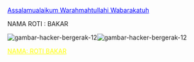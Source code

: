 <a href="#" style="color: blue;">Assalamualaikum Warahmahtullahi Wabarakatuh</a>

<span class="008000">NAMA ROTI : BAKAR</span>



![gambar-hacker-bergerak-12](https://github.com/user-attachments/assets/2fd3a6f9-cc80-4d04-923b-eca4782ce1e8)![gambar-hacker-bergerak-12](https://github.com/user-attachments/assets/2fd3a6f9-cc80-4d04-923b-eca4782ce1e8)

<a href="#" style="color: YELLOW;"> NAMA: ROTI BAKAR</a>








